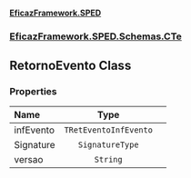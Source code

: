 #### [EficazFramework.SPED](EficazFrameworkSPED.md 'EficazFramework SPED')
### [EficazFramework.SPED.Schemas.CTe](EficazFramework.SPED.Schemas.CTe.md 'EficazFramework.SPED.Schemas.CTe')

## RetornoEvento Class
### Properties

| Name | Type | |
| :--- | :---: | :--- |
| infEvento | `TRetEventoInfEvento` |  |
| Signature | `SignatureType` |  |
| versao | `String` |  |
